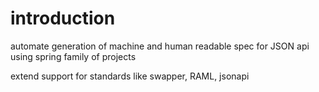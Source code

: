 # introduction
automate generation of machine and human readable spec for JSON api using spring family of projects

extend support for standards like swapper, RAML, jsonapi














